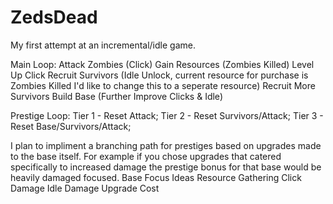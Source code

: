 # ZedsDead
My first attempt at an incremental/idle game.

Main Loop:
  Attack Zombies (Click)
  Gain Resources (Zombies Killed)
  Level Up Click 
  Recruit Survivors (Idle Unlock, current resource for purchase is Zombies Killed I'd like to change this to a seperate resource)
  Recruit More Survivors
  Build Base (Further Improve Clicks & Idle)
  
Prestige Loop:
  Tier 1 - Reset Attack;
  Tier 2 - Reset Survivors/Attack;
  Tier 3 - Reset Base/Survivors/Attack;
  
  I plan to impliment a branching path for prestiges based on upgrades made to the base itself. For example if you chose upgrades that catered specifically to
  increased damage the prestige bonus for that base would be heavily damaged focused.
    Base Focus Ideas
      Resource Gathering
      Click Damage
      Idle Damage
      Upgrade Cost
